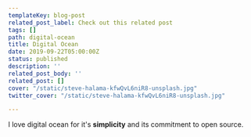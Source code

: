 ```yaml
---
templateKey: blog-post
related_post_label: Check out this related post
tags: []
path: digital-ocean
title: Digital Ocean
date: 2019-09-22T05:00:00Z
status: published
description: ''
related_post_body: ''
related_post: []
cover: "/static/steve-halama-kfwQvL6niR8-unsplash.jpg"
twitter_cover: "/static/steve-halama-kfwQvL6niR8-unsplash.jpg"

---
```


I love digital ocean for it's **simplicity** and its commitment to open source.
